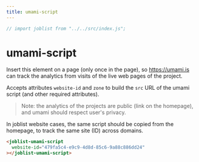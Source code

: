 ```yaml
---
title: umami-script
---
```

```js
// import joblist from "../../src/index.js";
```
# umami-script

Insert this element on a page (only once in the page), so
https://umami.is can track the analytics from visits of the live web
pages of the project.

Accepts attributes `website-id` and `zone` to build the `src` URL of
the umami script (and other required attributes).

> Note: the analytics of the projects are public (link on the
> homepage), and umami should respect user's privacy.

In joblist website cases, the same script should be copied from the
homepage, to track the same site (ID) across domains.

```html
<joblist-umami-script
  website-id="479fa5c4-e9c9-4d8d-85c6-9a88c886dd24"
></joblist-umami-script>
```

<joblist-umami-script website-id="479fa5c4-e9c9-4d8d-85c6-9a88c886dd24"></joblist-umami-script>
